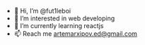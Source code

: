 - 👋 Hi, I’m @fut1leboi
- 👀 I’m interested in web developing
- 🌱 I’m currently learning reactjs
- 📫 Reach me artemarxipov.ed@gmail.com

<!---
fut1leboi/fut1leboi is a ✨ special ✨ repository because its `README.md` (this file) appears on your GitHub profile.
You can click the Preview link to take a look at your changes.
--->
